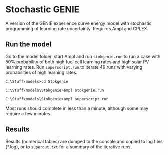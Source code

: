 # Stochastic GENIE
 
A version of the GENIE experience curve energy model with stochastic programming of learning rate uncertainty. Requires Ampl and CPLEX.

## Run the model

Go to the model folder, start Ampl and run `stokgenie.run` to run a case with 50% probability of both high fuel cell learning rates and high solar PV learning rates. Run `superscript.run` to iterate 49 runs with varying probabilities of high learning rates.

```
C:\Stuff\models>cd Stokgenie

C:\Stuff\models\Stokgenie>ampl stokgenie.run

C:\Stuff\models\Stokgenie>ampl superscript.run

```

Most runs should complete in less than a minute, although some may require a few minutes.

## Results

Results (numerical tables) are dumped to the console and copied to log files (\*.log), or to `superout.txt` for a summary of the iterative runs.
